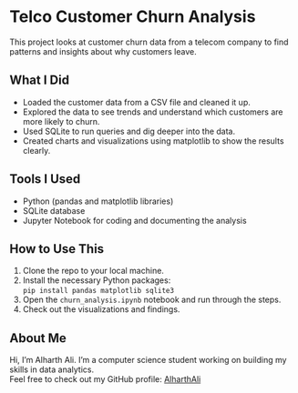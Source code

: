 # Telco Customer Churn Analysis

This project looks at customer churn data from a telecom company to find patterns and insights about why customers leave.

## What I Did

- Loaded the customer data from a CSV file and cleaned it up.
- Explored the data to see trends and understand which customers are more likely to churn.
- Used SQLite to run queries and dig deeper into the data.
- Created charts and visualizations using matplotlib to show the results clearly.

## Tools I Used

- Python (pandas and matplotlib libraries)
- SQLite database
- Jupyter Notebook for coding and documenting the analysis

## How to Use This

1. Clone the repo to your local machine.
2. Install the necessary Python packages:  
   `pip install pandas matplotlib sqlite3`
3. Open the `churn_analysis.ipynb` notebook and run through the steps.
4. Check out the visualizations and findings.

## About Me

Hi, I’m Alharth Ali. I’m a computer science student working on building my skills in data analytics.  
Feel free to check out my GitHub profile: [AlharthAli](https://github.com/AlharthAli)
